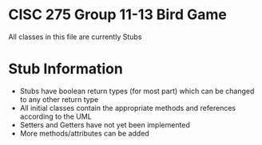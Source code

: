 # CISC 275 Group 11-13 Bird Game

All classes in this file are currently Stubs

# Stub Information
- Stubs have boolean return types (for most part) which can be changed to any other return type
- All initial classes contain the appropriate methods and references according to the UML
- Setters and Getters have not yet been implemented
- More methods/attributes can be added
